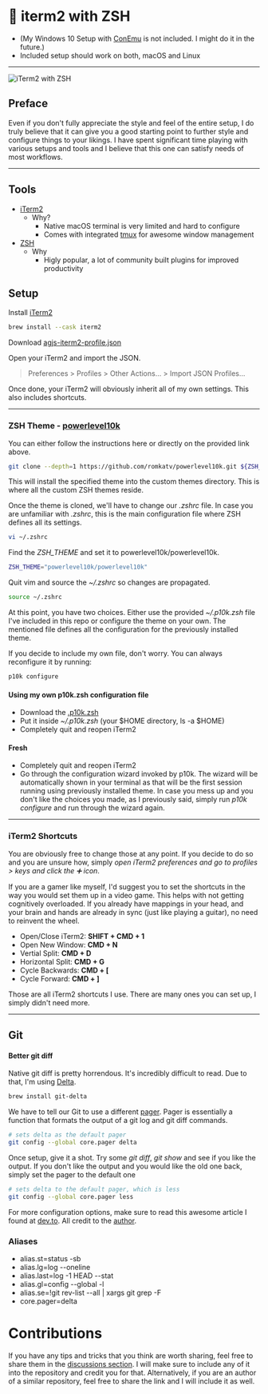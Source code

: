 # 🤖 iterm2 with ZSH

- (My Windows 10 Setup with [ConEmu](https://conemu.github.io/) is not included. I might do it in the future.)
- Included setup should work on both, macOS and Linux

---

<img src="./assets/images/setup.gif" alt="iTerm2 with ZSH">

## Preface

Even if you don't fully appreciate the style and feel of the entire setup, I do truly believe that it can give you a good starting point to further style and configure things to your likings. I have spent significant time playing with various setups and tools and I believe that this one can satisfy needs of most workflows.

---

## Tools

- [iTerm2](https://iterm2.com/)
  - Why?
    - Native macOS terminal is very limited and hard to configure
    - Comes with integrated [tmux](https://github.com/tmux/tmux/wiki) for awesome window management
- [ZSH](https://ohmyz.sh)
  - Why
    - Higly popular, a lot of community built plugins for improved productivity

## Setup

Install [iTerm2](https://iterm2.com/)

```bash
brew install --cask iterm2
```

Download [agjs-iterm2-profile.json](./assets/settings/agjs-iterm2-profile.json)

Open your iTerm2 and import the JSON.

> Preferences > Profiles > Other Actions... > Import JSON Profiles...

Once done, your iTerm2 will obviously inherit all of my own settings. This also includes shortcuts.

---

### ZSH Theme - [powerlevel10k](https://github.com/romkatv/powerlevel10k#oh-my-zsh)

You can either follow the instructions here or directly on the provided link above.

```bash
git clone --depth=1 https://github.com/romkatv/powerlevel10k.git ${ZSH_CUSTOM:-$HOME/.oh-my-zsh/custom}/themes/powerlevel10k
```

This will install the specified theme into the custom themes directory. This is where all the custom ZSH themes reside.

Once the theme is cloned, we'll have to change our _.zshrc_ file. In case you are unfamiliar with _.zshrc_, this is the main configuration file where ZSH defines all its settings.

```bash
vi ~/.zshrc
```

Find the _ZSH_THEME_ and set it to powerlevel10k/powerlevel10k.

```bash
ZSH_THEME="powerlevel10k/powerlevel10k"
```

Quit vim and source the _~/.zshrc_ so changes are propagated.

```bash
source ~/.zshrc
```

At this point, you have two choices. Either use the provided _~/.p10k.zsh_ file I've included in this repo or configure the theme on your own. The mentioned file defines all the configuration for the previously installed theme.

If you decide to include my own file, don't worry. You can always reconfigure it by running:

```bash
p10k configure
```

#### Using my own p10k.zsh configuration file

- Download the [.p10k.zsh](./assets/settings/.p10k.zsh)
- Put it inside _~/.p10k.zsh_ (your $HOME directory, ls -a $HOME)
- Completely quit and reopen iTerm2

#### Fresh

- Completely quit and reopen iTerm2
- Go through the configuration wizard invoked by p10k. The wizard will be automatically shown in your terminal as that will be the first session running using previously installed theme. In case you mess up and you don't like the choices you made, as I previously said, simply run _p10k configure_ and run through the wizard again.

---

### iTerm2 Shortcuts

You are obviously free to change those at any point. If you decide to do so and you are unsure how, simply _open iTerm2 preferences and go to profiles > keys and click the ➕ icon_.

If you are a gamer like myself, I'd suggest you to set the shortcuts in the way you would set them up in a video game. This helps with not getting cognitively overloaded. If you already have mappings in your head, and your brain and hands are already in sync (just like playing a guitar), no need to reinvent the wheel.

- Open/Close iTerm2: **SHIFT + CMD + 1**
- Open New Window: **CMD + N**
- Vertial Split: **CMD + D**
- Horizontal Split: **CMD + G**
- Cycle Backwards: **CMD + [**
- Cycle Forward: **CMD + ]**

Those are all iTerm2 shortcuts I use. There are many ones you can set up, I simply didn't need more.

---

## Git

#### Better git diff

Native git diff is pretty horrendous. It's incredibly difficult to read. Due to that, I'm using [Delta](https://github.com/dandavison/delta).

```bash
brew install git-delta
```

We have to tell our Git to use a different [pager](https://git-scm.com/book/en/v2/Customizing-Git-Git-Configuration#_core_pager). Pager is essentially a function that formats the output of a git log and git diff commands.

```bash
# sets delta as the default pager
git config --global core.pager delta
```

Once setup, give it a shot. Try some _git diff_, _git show_ and see if you like the output. If you don't like the output and you would like the old one back, simply set the pager to the default one

```bash
# sets delta to the default pager, which is less
git config --global core.pager less
```

For more configuration options, make sure to read this awesome article I found at [dev.to](https://dev.to/cloudx/delta-a-new-git-diff-tool-to-rock-your-productivity-2773). All credit to the [author](https://dev.to/navarroaxel).

### Aliases

- alias.st=status -sb
- alias.lg=log --oneline
- alias.last=log -1 HEAD --stat
- alias.gl=config --global -l
- alias.se=!git rev-list --all | xargs git grep -F
- core.pager=delta

# Contributions

If you have any tips and tricks that you think are worth sharing, feel free to share them in the [discussions section](https://github.com/agjs/iTerm2-with-ZSH/discussions). I will make sure to include any of it into the repository and credit you for that. Alternatively, if you are an author of a similar repository, feel free to share the link and I will include it as well.
